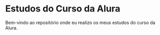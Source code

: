 # Estudos do Curso da Alura

Bem-vindo ao repositório onde eu realizo os meus estudos do curso da Alura.
